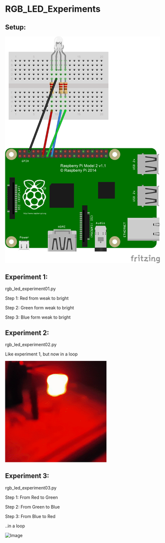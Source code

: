 # RGB_LED_Experiments #


## Setup: ##

![Image](https://github.com/LekkerPrutsen/RGB_LED_Experiments/blob/master/images/rgb_led_bb.png)

## Experiment 1: ##

rgb_led_experiment01.py

Step 1: Red from weak to bright

Step 2: Green form weak to bright

Step 3: Blue form weak to bright

## Experiment 2: ##

rgb_led_experiment02.py

Like experiment 1, but now in a loop

![Image](https://github.com/LekkerPrutsen/RGB_LED_Experiments/blob/master/images/rgb_led_01.gif)


## Experiment 3: ##

rgb_led_experiment03.py

Step 1: From Red to Green

Step 2: From Green to Blue

Step 3: From Blue to Red

..in a loop

![Image](https://github.com/LekkerPrutsen/RGB_LED_Experiments/blob/master/images/rgb_led_02.gif)


